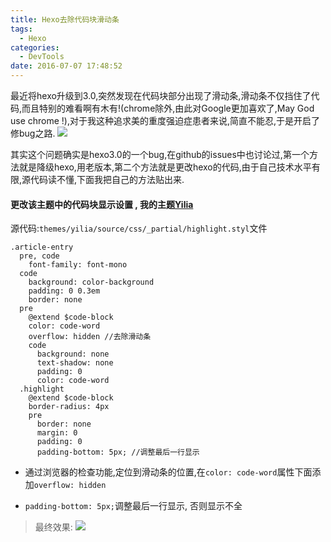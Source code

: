 ```yaml
---
title: Hexo去除代码块滑动条
tags:
  - Hexo
categories:
  - DevTools 
date: 2016-07-07 17:48:52
---
```


最近将hexo升级到3.0,突然发现在代码块部分出现了滑动条,滑动条不仅挡住了代码,而且特别的难看啊有木有!(chrome除外,由此对Google更加喜欢了,May God use chrome !),对于我这种追求美的重度强迫症患者来说,简直不能忍,于是开启了修bug之路.
![](/img/hexo去除代码块滑动条/hexo3codeblockbug.JPG)

<!--more-->

其实这个问题确实是hexo3.0的一个bug,在github的issues中也讨论过,第一个方法就是降级hexo,用老版本,第二个方法就是更改hexo的代码,由于自己技术水平有限,源代码读不懂,下面我把自己的方法贴出来.

#### **更改该主题中的代码块显示设置** , 我的主题[Yilia](https://github.com/litten/hexo-theme-yilia)

源代码:`themes/yilia/source/css/_partial/highlight.styl`文件

```
.article-entry
  pre, code
    font-family: font-mono
  code
    background: color-background
    padding: 0 0.3em
    border: none
  pre
    @extend $code-block
    color: code-word
    overflow: hidden //去除滑动条
    code
      background: none
      text-shadow: none
      padding: 0
      color: code-word
  .highlight
    @extend $code-block
    border-radius: 4px
    pre
      border: none
      margin: 0
      padding: 0
      padding-bottom: 5px; //调整最后一行显示
```

- 通过浏览器的检查功能,定位到滑动条的位置,在`color: code-word`属性下面添加`overflow: hidden`

- `padding-bottom: 5px;`调整最后一行显示, 否则显示不全

> 最终效果:
  ![](/img/hexo去除代码块滑动条/hexo3codeblock.JPG)
  



